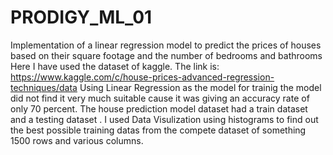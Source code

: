# PRODIGY_ML_01
Implementation of a linear regression model to predict the prices of houses based on their square footage and the number of bedrooms and bathrooms
Here I have used the dataset of kaggle. The link is: https://www.kaggle.com/c/house-prices-advanced-regression-techniques/data
Using Linear Regression as the model for trainig the model did not find it very much suitable cause it was  giving an accuracy rate of only 70 percent.
The house  prediction model dataset had a train dataset and a testing dataset . I used Data Visulization using histograms to find out the best possible training datas from the compete dataset of something 1500 rows and various columns.
